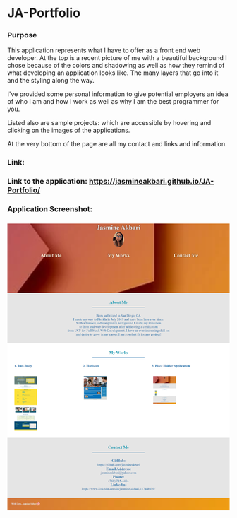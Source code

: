 # JA-Portfolio
<h3>Purpose</h3>
This application represents what I have to offer as a front end web developer. At the top is a recent picture of me with a beautiful background I chose because of the colors and shadowing as well as how they remind of what developing an application looks like. The many layers that go into it and the styling along the way. 


I've provided some personal information to give potential employers an idea of who I am and how I work as well as why I am the best programmer for you. 

Listed also are sample projects: which are accessible by hovering and clicking on the images of the applications. 


At the very bottom of the page are all my contact and links and information.

<h3>Link:<h3>
Link to the application: <a href="https://jasmineakbari.github.io/JA-Portfolio/">https://jasmineakbari.github.io/JA-Portfolio/</a>

<h3>Application Screenshot:<h3>

<img src="./assets/images/JA-Portfolio.png" />